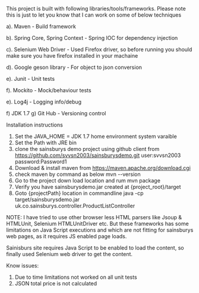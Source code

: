 This project is built with following libraries/tools/frameworks. Please note this is just to let you know that I can work on some of below techniques

a). Maven - Build framework

b). Spring Core, Spring Context - Spring IOC for dependency injection

c). Selenium Web Driver - Used Firefox driver, so before running you should make sure you have firefox installed in your machaine

d). Google geson library - For object to json conversion

e). Junit - Unit tests

f). Mockito - Mock/behaviour tests

e). Log4j - Logging info/debug

f) JDK 1.7
g) Git Hub - Versioning control

Installation instructions

1. Set the JAVA_HOME = JDK 1.7 home environment system varaible
2. Set the Path with JRE bin
3. clone the sainsburys demo project using github client from 
	https://github.com/svvsn2003/sainsburysdemo.git
	user:svvsn2003
	password:Password1
4. Download & install maven from https://maven.apache.org/download.cgi
5. check maven by command as below
	mvn --version
6. Go to the project down load location and rum
	mvn package
7. Verify you have sainsburysdemo.jar created at {project_root}/target
8. Goto {projectPath} location in commandline
  java -cp target/sainsburysdemo.jar uk.co.sainsburys.controller.ProductListController


NOTE:
I have tried to use other browser less HTML parsers like Jsoup & HTMLUnit, Selenium HTMLUnitDriver etc. But these frameworks has some limitations on Java Script executions and which are not fitting for sainsburys web pages, as it requires JS enabled page loads.

Sainisburs site requires Java Script to be enabled to load the content, so finally used Selenium web driver to get the content.

Know issues:
1. Due to time limitations not worked on all unit tests
2. JSON total price is not calculated

